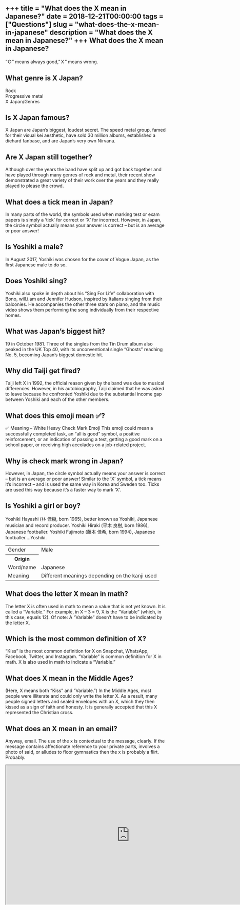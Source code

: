 +++
title = "What does the X mean in Japanese?"
date = 2018-12-21T00:00:00
tags = ["Questions"]
slug = "what-does-the-x-mean-in-japanese"
description = "What does the X mean in Japanese?"
+++
What does the X mean in Japanese?
---------------------------------

“Ｏ” means always good,”Ｘ” means wrong.

What genre is X Japan?
----------------------

 Rock  
Progressive metal  
X Japan/Genres

Is X Japan famous?
------------------

X Japan are Japan’s biggest, loudest secret. The speed metal group, famed for their visual kei aesthetic, have sold 30 million albums, established a diehard fanbase, and are Japan’s very own Nirvana.

Are X Japan still together?
---------------------------

Although over the years the band have split up and got back together and have played through many genres of rock and metal, their recent show demonstrated a great variety of their work over the years and they really played to please the crowd.

What does a tick mean in Japan?
-------------------------------

In many parts of the world, the symbols used when marking test or exam papers is simply a ‘tick’ for correct or ‘X’ for incorrect. However, in Japan, the circle symbol actually means your answer is correct – but is an average or poor answer!

Is Yoshiki a male?
------------------

In August 2017, Yoshiki was chosen for the cover of Vogue Japan, as the first Japanese male to do so.

Does Yoshiki sing?
------------------

Yoshiki also spoke in depth about his “Sing For Life” collaboration with Bono, will.i.am and Jennifer Hudson, inspired by Italians singing from their balconies. He accompanies the other three stars on piano, and the music video shows them performing the song individually from their respective homes.

What was Japan’s biggest hit?
-----------------------------

19 in October 1981. Three of the singles from the Tin Drum album also peaked in the UK Top 40, with its unconventional single “Ghosts” reaching No. 5, becoming Japan’s biggest domestic hit.

Why did Taiji get fired?
------------------------

Taiji left X in 1992, the official reason given by the band was due to musical differences. However, in his autobiography, Taiji claimed that he was asked to leave because he confronted Yoshiki due to the substantial income gap between Yoshiki and each of the other members.

What does this emoji mean ✅?
----------------------------

✅ Meaning – White Heavy Check Mark Emoji This emoji could mean a successfully completed task, an “all is good” symbol, a positive reinforcement, or an indication of passing a test, getting a good mark on a school paper, or receiving high accolades on a job-related project.

Why is check mark wrong in Japan?
---------------------------------

However, in Japan, the circle symbol actually means your answer is correct – but is an average or poor answer! Similar to the ‘X’ symbol, a tick means it’s incorrect – and is used the same way in Korea and Sweden too. Ticks are used this way because it’s a faster way to mark ‘X’.

Is Yoshiki a girl or boy?
-------------------------

Yoshiki Hayashi (林 佳樹, born 1965), better known as Yoshiki, Japanese musician and record producer. Yoshiki Hiraki (平木 良樹, born 1986), Japanese footballer. Yoshiki Fujimoto (藤本 佳希, born 1994), Japanese footballer….Yoshiki.

<table><tr><td>Gender</td><td>Male</td></tr><tr><th>Origin</th></tr><tr><td>Word/name</td><td>Japanese</td></tr><tr><td>Meaning</td><td>Different meanings depending on the kanji used</td></tr></table>

What does the letter X mean in math?
------------------------------------

The letter X is often used in math to mean a value that is not yet known. It is called a “Variable.” For example, in X – 3 = 9, X is the “Variable” (which, in this case, equals 12). Of note: A “Variable” doesn’t have to be indicated by the letter X.

Which is the most common definition of X?
-----------------------------------------

 “Kiss” is the most common definition for X on Snapchat, WhatsApp, Facebook, Twitter, and Instagram. “Variable” is common definition for X in math. X is also used in math to indicate a “Variable.”

What does X mean in the Middle Ages?
------------------------------------

(Here, X means both “Kiss” and “Variable.”) In the Middle Ages, most people were illiterate and could only write the letter X. As a result, many people signed letters and sealed envelopes with an X, which they then kissed as a sign of faith and honesty. It is generally accepted that this X represented the Christian cross.

What does an X mean in an email?
--------------------------------

Anyway, email. The use of the x is contextual to the message, clearly. If the message contains affectionate reference to your private parts, involves a photo of said, or alludes to floor gymnastics then the x is probably a flirt. Probably.

<iframe allow="accelerometer; autoplay; clipboard-write; encrypted-media; gyroscope; picture-in-picture" allowfullscreen="" class="__youtube_prefs__  epyt-is-override  no-lazyload" data-no-lazy="1" data-origheight="433" data-origwidth="770" data-skipgform_ajax_framebjll="" height="433" id="_ytid_69683" loading="lazy" src="https://www.youtube.com/embed/Rl-NEQ8_048?enablejsapi=1&autoplay=0&cc_load_policy=0&cc_lang_pref=&iv_load_policy=1&loop=0&modestbranding=0&rel=1&fs=1&playsinline=0&autohide=2&theme=dark&color=red&controls=1&" title="YouTube player" width="770"></iframe>